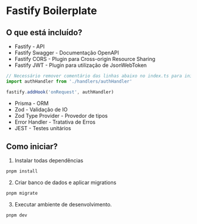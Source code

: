 # Fastify Boilerplate

## O que está incluído?

- Fastify - API
- Fastify Swagger - Documentação OpenAPI
- Fastify CORS - Plugin para Cross-origin Resource Sharing
- Fastify JWT - Plugin para utilização de JsonWebToken

```ts
// Necessário remover comentário das linhas abaixo no index.ts para iniciar a verificação.
import authHandler from './handlers/authHandler'

fastify.addHook('onRequest', authHandler)
```

- Prisma - ORM
- Zod - Validação de IO
- Zod Type Provider - Provedor de tipos
- Error Handler - Tratativa de Erros
- JEST - Testes unitários

## Como iniciar?

1. Instalar todas dependências

```bash
pnpm install
```

2. Criar banco de dados e aplicar migrations

```bash
pnpm migrate
```

3. Executar ambiente de desenvolvimento.

```bash
pnpm dev
```
